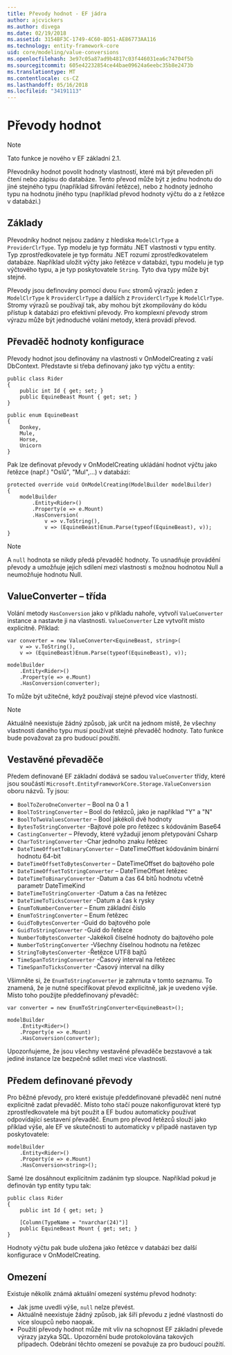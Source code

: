 ```yaml
---
title: Převody hodnot - EF jádra
author: ajcvickers
ms.author: divega
ms.date: 02/19/2018
ms.assetid: 3154BF3C-1749-4C60-8D51-AE86773AA116
ms.technology: entity-framework-core
uid: core/modeling/value-conversions
ms.openlocfilehash: 3e97c05a87ad9b4817c03f446031ea6c74704f5b
ms.sourcegitcommit: 605e42232854ce44bae09624a6eebc35b8e2473b
ms.translationtype: MT
ms.contentlocale: cs-CZ
ms.lasthandoff: 05/16/2018
ms.locfileid: "34191113"
---
```

# <a name="value-conversions"></a>Převody hodnot

> [!NOTE]  
> Tato funkce je nového v EF základní 2.1.

Převodníky hodnot povolit hodnoty vlastností, které má být převeden při čtení nebo zápisu do databáze. Tento převod může být z jednu hodnotu do jiné stejného typu (například šifrování řetězce), nebo z hodnoty jednoho typu na hodnotu jiného typu (například převod hodnoty výčtu do a z řetězce v databázi.)

## <a name="fundamentals"></a>Základy

Převodníky hodnot nejsou zadány z hlediska `ModelClrType` a `ProviderClrType`. Typ modelu je typ formátu .NET vlastnosti v typu entity. Typ zprostředkovatele je typ formátu .NET rozumí zprostředkovatelem databáze. Například uložit výčty jako řetězce v databázi, typu modelu je typ výčtového typu, a je typ poskytovatele `String`. Tyto dva typy může být stejné.

Převody jsou definovány pomocí dvou `Func` stromů výrazů: jeden z `ModelClrType` k `ProviderClrType` a dalších z `ProviderClrType` k `ModelClrType`. Stromy výrazů se používají tak, aby mohou být zkompilovány do kódu přístup k databázi pro efektivní převody. Pro komplexní převody strom výrazu může být jednoduché volání metody, která provádí převod.

## <a name="configuring-a-value-converter"></a>Převaděč hodnoty konfigurace

Převody hodnot jsou definovány na vlastnosti v OnModelCreating z vaší DbContext. Představte si třeba definovaný jako typ výčtu a entity:
```Csharp
public class Rider
{
    public int Id { get; set; }
    public EquineBeast Mount { get; set; }
}

public enum EquineBeast
{
    Donkey,
    Mule,
    Horse,
    Unicorn
}
```
Pak lze definovat převody v OnModelCreating ukládání hodnot výčtu jako řetězce (např.) "Oslů", "Mul",...) v databázi:
```Csharp
protected override void OnModelCreating(ModelBuilder modelBuilder)
{
    modelBuilder
        .Entity<Rider>()
        .Property(e => e.Mount)
        .HasConversion(
            v => v.ToString(),
            v => (EquineBeast)Enum.Parse(typeof(EquineBeast), v));
}
```
> [!NOTE]  
> A `null` hodnota se nikdy předá převaděč hodnoty. To usnadňuje provádění převody a umožňuje jejich sdílení mezi vlastnosti s možnou hodnotou Null a neumožňuje hodnotu Null.

## <a name="the-valueconverter-class"></a>ValueConverter – třída

Volání metody `HasConversion` jako v příkladu nahoře, vytvoří `ValueConverter` instance a nastavte ji na vlastnosti. `ValueConverter` Lze vytvořit místo explicitně. Příklad:
```Csharp
var converter = new ValueConverter<EquineBeast, string>(
    v => v.ToString(),
    v => (EquineBeast)Enum.Parse(typeof(EquineBeast), v));

modelBuilder
    .Entity<Rider>()
    .Property(e => e.Mount)
    .HasConversion(converter);
```
To může být užitečné, když používají stejné převod více vlastností.

> [!NOTE]  
> Aktuálně neexistuje žádný způsob, jak určit na jednom místě, že všechny vlastnosti daného typu musí používat stejné převaděč hodnoty. Tato funkce bude považovat za pro budoucí použití.

## <a name="built-in-converters"></a>Vestavěné převaděče

Předem definované EF základní dodává se sadou `ValueConverter` třídy, které jsou součástí `Microsoft.EntityFrameworkCore.Storage.ValueConversion` oboru názvů. Ty jsou:
* `BoolToZeroOneConverter` – Bool na 0 a 1
* `BoolToStringConverter` – Bool do řetězců, jako je například "Y" a "N"
* `BoolToTwoValuesConverter` – Bool jakékoli dvě hodnoty
* `BytesToStringConverter` -Bajtové pole pro řetězec s kódováním Base64
* `CastingConverter` – Převody, které vyžadují jenom přetypování Csharp
* `CharToStringConverter` -Char jednoho znaku řetězec
* `DateTimeOffsetToBinaryConverter` – DateTimeOffset kódováním binární hodnotu 64-bit
* `DateTimeOffsetToBytesConverter` – DateTimeOffset do bajtového pole
* `DateTimeOffsetToStringConverter` – DateTimeOffset řetězec
* `DateTimeToBinaryConverter` -Datum a čas 64 bitů hodnotu včetně parametr DateTimeKind
* `DateTimeToStringConverter` -Datum a čas na řetězec
* `DateTimeToTicksConverter` -Datum a čas k rysky
* `EnumToNumberConverter` – Enum základní číslo
* `EnumToStringConverter` – Enum řetězec
* `GuidToBytesConverter` -Guid do bajtového pole
* `GuidToStringConverter` -Guid do řetězce
* `NumberToBytesConverter` -Jakékoli číselné hodnoty do bajtového pole
* `NumberToStringConverter` -Všechny číselnou hodnotu na řetězec
* `StringToBytesConverter` -Řetězce UTF8 bajtů
* `TimeSpanToStringConverter` -Časový interval na řetězec
* `TimeSpanToTicksConverter` -Časový interval na dílky

Všimněte si, že `EnumToStringConverter` je zahrnuta v tomto seznamu. To znamená, že je nutné specifikovat převod explicitně, jak je uvedeno výše. Místo toho použijte předdefinovaný převaděč:
```Csharp
var converter = new EnumToStringConverter<EquineBeast>();

modelBuilder
    .Entity<Rider>()
    .Property(e => e.Mount)
    .HasConversion(converter);
```
Upozorňujeme, že jsou všechny vestavěné převaděče bezstavové a tak jediné instance lze bezpečně sdílet mezi více vlastností.

## <a name="pre-defined-conversions"></a>Předem definované převody

Pro běžné převody, pro které existuje předdefinované převaděč není nutné explicitně zadat převaděč. Místo toho stačí pouze nakonfigurovat které typ zprostředkovatele má být použit a EF budou automaticky používat odpovídající sestavení převaděč. Enum pro převod řetězců slouží jako příklad výše, ale EF ve skutečnosti to automaticky v případě nastaven typ poskytovatele:
```Csharp
modelBuilder
    .Entity<Rider>()
    .Property(e => e.Mount)
    .HasConversion<string>();
```
Samé lze dosáhnout explicitním zadáním typ sloupce. Například pokud je definován typ entity typu tak:
```Csharp
public class Rider
{
    public int Id { get; set; }

    [Column(TypeName = "nvarchar(24)")]
    public EquineBeast Mount { get; set; }
}
```
Hodnoty výčtu pak bude uložena jako řetězce v databázi bez další konfigurace v OnModelCreating.

## <a name="limitations"></a>Omezení

Existuje několik známá aktuální omezení systému převod hodnoty:
* Jak jsme uvedli výše, `null` nelze převést.
* Aktuálně neexistuje žádný způsob, jak šíří převodu z jedné vlastnosti do více sloupců nebo naopak.
* Použití převody hodnot může mít vliv na schopnost EF základní převede výrazy jazyka SQL. Upozornění bude protokolována takových případech.
Odebrání těchto omezení se považuje za pro budoucí použití.
